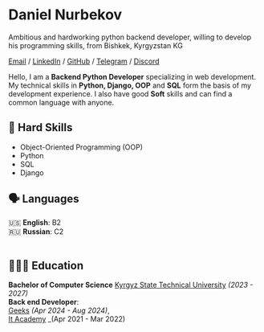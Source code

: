 # Daniel Nurbekov
Ambitious and hardworking python backend developer, willing to develop his programming skills, from Bishkek, Kyrgyzstan KG<br>

[Email](mailto:nurbekuuludaniel@gmail.com) / [LinkedIn](https://www.linkedin.com/in/daniel-nurbekov-3bb309237/) / [GitHub](https://github.com/abatuFF) / [Telegram](https://t.me/abatuFF) / [Discord](https://discordapp.com/users/351967289299435521/)

Hello, I am a **Backend Python Developer** specializing in web development. My technical skills in **Python, Django, OOP** and **SQL** form the basis of my development experience. I also have good **Soft** skills and can find a common language with anyone.
## 🎯 Hard Skills

- Object-Oriented Programming (OOP)
- Python
- SQL
- Django

## 🗣️ Languages

🇺🇸 **English**: B2 <br>
🇷🇺 **Russian**: C2
<br><br>

## 👩🏼‍🎓 Education

**Bachelor of Computer Science** [Kyrgyz State Technical University](https://kstu.kg/en/) _(2023 - 2027)_ <br>
**Back end Developer**: <br>
[Geeks](https://geeks.kg/) _(Apr 2024 - Aug 2024)_, <br> 
[It Academy](https://www.instagram.com/p/CqVJ7p6s8SZ/?img_index=1) _(Apr 2021 - Mar 2022) <br>

